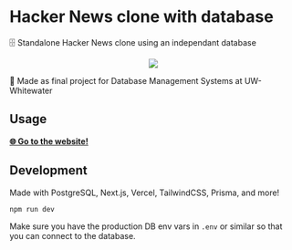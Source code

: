 # Hacker News clone with database

🗄️ Standalone Hacker News clone using an independant database

<p align=center>
  <img src="https://github.com/user-attachments/assets/2c19c91d-6a19-4100-9ee5-fa5dc05106cc">
</p>

🏫 Made as final project for Database Management Systems at UW-Whitewater

## Usage

[**🌐 Go to the website!**](https://hndb.vercel.app/)

## Development

Made with PostgreSQL, Next.js, Vercel, TailwindCSS, Prisma, and more!

```sh
npm run dev
```

Make sure you have the production DB env vars in `.env` or similar so that you can connect to the database.
